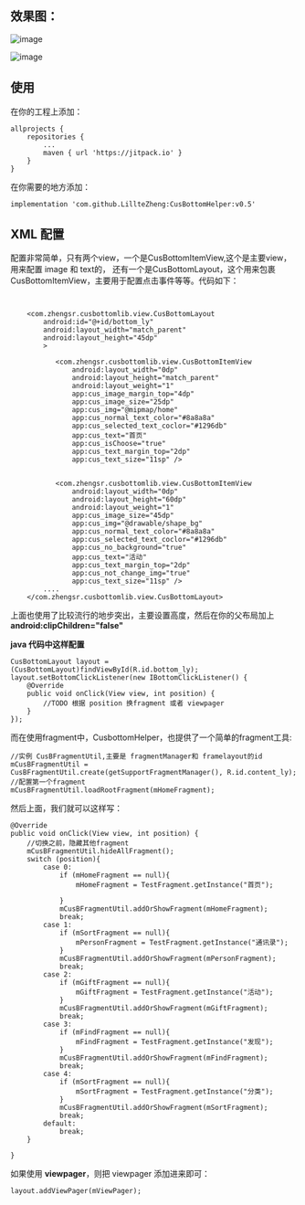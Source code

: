 

## 效果图：
![image](https://github.com/LillteZheng/CusBottomHelper/raw/master/gif/cus_fragment.gif)

![image](https://github.com/LillteZheng/CusBottomHelper/raw/master/gif/cus_viewpager.gif)


## 使用
在你的工程上添加：
```
allprojects {
	repositories {
		...
		maven { url 'https://jitpack.io' }
	}
}
```

在你需要的地方添加：
```
implementation 'com.github.LillteZheng:CusBottomHelper:v0.5'
```

## XML 配置

配置非常简单，只有两个view，一个是CusBottomItemView,这个是主要view，用来配置 image 和 text的， 还有一个是CusBottomLayout，这个用来包裹 CusBottomItemView，主要用于配置点击事件等等。代码如下：

```


    <com.zhengsr.cusbottomlib.view.CusBottomLayout
        android:id="@+id/bottom_ly"
        android:layout_width="match_parent"
        android:layout_height="45dp"
        >

           <com.zhengsr.cusbottomlib.view.CusBottomItemView
               android:layout_width="0dp"
               android:layout_height="match_parent"
               android:layout_weight="1"
               app:cus_image_margin_top="4dp"
               app:cus_image_size="25dp"
               app:cus_img="@mipmap/home"
               app:cus_normal_text_color="#8a8a8a"
               app:cus_selected_text_coclor="#1296db"
               app:cus_text="首页"
               app:cus_isChoose="true"
               app:cus_text_margin_top="2dp"
               app:cus_text_size="11sp" />


           <com.zhengsr.cusbottomlib.view.CusBottomItemView
               android:layout_width="0dp"
               android:layout_height="60dp"
               android:layout_weight="1"
               app:cus_image_size="45dp"
               app:cus_img="@drawable/shape_bg"
               app:cus_normal_text_color="#8a8a8a"
               app:cus_selected_text_coclor="#1296db"
               app:cus_no_background="true"
               app:cus_text="活动"
               app:cus_text_margin_top="2dp"
               app:cus_not_change_img="true"
               app:cus_text_size="11sp" />
        ....
    </com.zhengsr.cusbottomlib.view.CusBottomLayout>

```
上面也使用了比较流行的地步突出，主要设置高度，然后在你的父布局加上 **android:clipChildren="false"**


**java 代码中这样配置**
```
CusBottomLayout layout = (CusBottomLayout)findViewById(R.id.bottom_ly);
layout.setBottomClickListener(new IBottomClickListener() {
    @Override
    public void onClick(View view, int position) {
        //TODO 根据 position 换fragment 或者 viewpager
    }
});
```
而在使用fragment中，CusbottomHelper，也提供了一个简单的fragment工具:
```
//实例 CusBFragmentUtil,主要是 fragmentManager和 framelayout的id
mCusBFragmentUtil = CusBFragmentUtil.create(getSupportFragmentManager(), R.id.content_ly);
//配置第一个fragment
mCusBFragmentUtil.loadRootFragment(mHomeFragment);
```
然后上面，我们就可以这样写：
```
@Override
public void onClick(View view, int position) {
    //切换之前，隐藏其他fragment
    mCusBFragmentUtil.hideAllFragment();
    switch (position){
        case 0:
            if (mHomeFragment == null){
                mHomeFragment = TestFragment.getInstance("首页");

            }
            mCusBFragmentUtil.addOrShowFragment(mHomeFragment);
            break;
        case 1:
            if (mSortFragment == null){
                mPersonFragment = TestFragment.getInstance("通讯录");
            }
            mCusBFragmentUtil.addOrShowFragment(mPersonFragment);
            break;
        case 2:
            if (mGiftFragment == null){
                mGiftFragment = TestFragment.getInstance("活动");
            }
            mCusBFragmentUtil.addOrShowFragment(mGiftFragment);
            break;
        case 3:
            if (mFindFragment == null){
                mFindFragment = TestFragment.getInstance("发现");
            }
            mCusBFragmentUtil.addOrShowFragment(mFindFragment);
            break;
        case 4:
            if (mSortFragment == null){
                mSortFragment = TestFragment.getInstance("分类");
            }
            mCusBFragmentUtil.addOrShowFragment(mSortFragment);
            break;
        default:
            break;
    }

}
```


如果使用 **viewpager**，则把 viewpager 添加进来即可：
```
layout.addViewPager(mViewPager);
```
